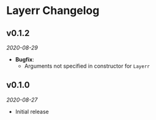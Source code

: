 # Layerr Changelog

## v0.1.2
_2020-08-29_

 * **Bugfix**:
   * Arguments not specified in constructor for `Layerr`

## v0.1.0
_2020-08-27_

 * Initial release
